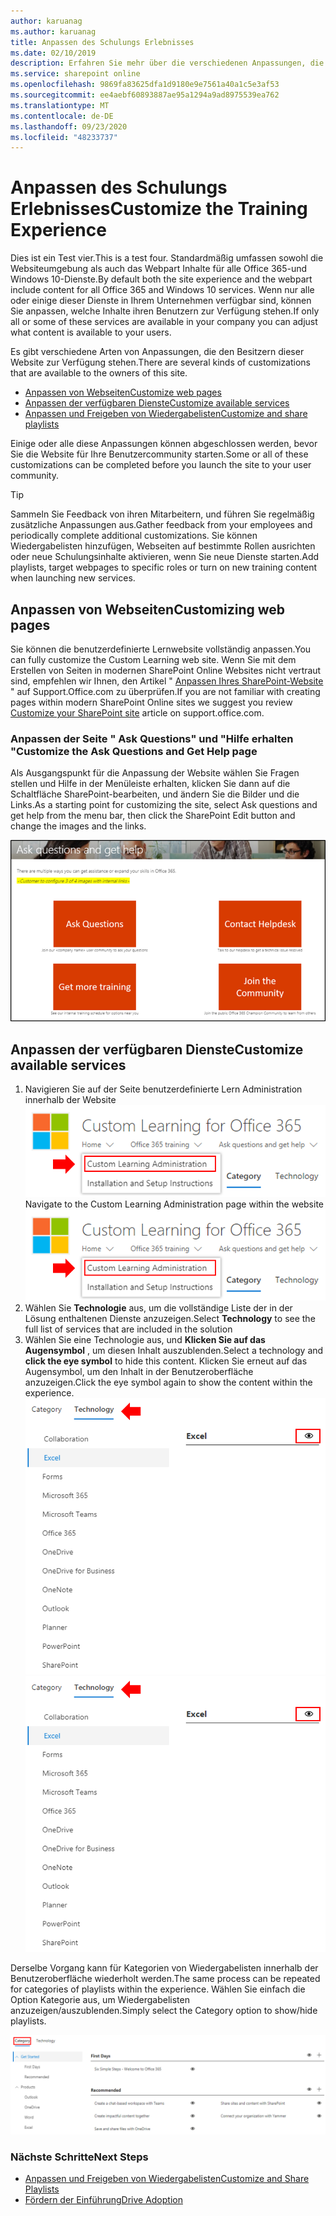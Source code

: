 ```yaml
---
author: karuanag
ms.author: karuanag
title: Anpassen des Schulungs Erlebnisses
ms.date: 02/10/2019
description: Erfahren Sie mehr über die verschiedenen Anpassungen, die mit benutzerdefiniertem lernen für Office 365 verfügbar sind.
ms.service: sharepoint online
ms.openlocfilehash: 9869fa83625dfa1d9180e9e7561a40a1c5e3af53
ms.sourcegitcommit: ee4aebf60893887ae95a1294a9ad8975539ea762
ms.translationtype: MT
ms.contentlocale: de-DE
ms.lasthandoff: 09/23/2020
ms.locfileid: "48233737"
---
```

# <a name="customize-the-training-experience"></a><span data-ttu-id="6f1a3-103">Anpassen des Schulungs Erlebnisses</span><span class="sxs-lookup"><span data-stu-id="6f1a3-103">Customize the Training Experience</span></span>

<span data-ttu-id="6f1a3-104">Dies ist ein Test vier.</span><span class="sxs-lookup"><span data-stu-id="6f1a3-104">This is a test four.</span></span> <span data-ttu-id="6f1a3-105">Standardmäßig umfassen sowohl die Websiteumgebung als auch das Webpart Inhalte für alle Office 365-und Windows 10-Dienste.</span><span class="sxs-lookup"><span data-stu-id="6f1a3-105">By default both the site experience and the webpart include content for all Office 365 and Windows 10 services.</span></span>  <span data-ttu-id="6f1a3-106">Wenn nur alle oder einige dieser Dienste in Ihrem Unternehmen verfügbar sind, können Sie anpassen, welche Inhalte ihren Benutzern zur Verfügung stehen.</span><span class="sxs-lookup"><span data-stu-id="6f1a3-106">If only all or some of these services are available in your company you can adjust what content is available to your users.</span></span>  

<span data-ttu-id="6f1a3-107">Es gibt verschiedene Arten von Anpassungen, die den Besitzern dieser Website zur Verfügung stehen.</span><span class="sxs-lookup"><span data-stu-id="6f1a3-107">There are several kinds of customizations that are available to the owners of this site.</span></span> 

- [<span data-ttu-id="6f1a3-108">Anpassen von Webseiten</span><span class="sxs-lookup"><span data-stu-id="6f1a3-108">Customize web pages</span></span>](#customizing-web-pages)
- [<span data-ttu-id="6f1a3-109">Anpassen der verfügbaren Dienste</span><span class="sxs-lookup"><span data-stu-id="6f1a3-109">Customize available services</span></span>](#customize-available-services)
- [<span data-ttu-id="6f1a3-110">Anpassen und Freigeben von Wiedergabelisten</span><span class="sxs-lookup"><span data-stu-id="6f1a3-110">Customize and share playlists</span></span>](customplaylist.md)

<span data-ttu-id="6f1a3-111">Einige oder alle diese Anpassungen können abgeschlossen werden, bevor Sie die Website für Ihre Benutzercommunity starten.</span><span class="sxs-lookup"><span data-stu-id="6f1a3-111">Some or all of these customizations can be completed before you launch the site to your user community.</span></span>  

> [!TIP]
> <span data-ttu-id="6f1a3-112">Sammeln Sie Feedback von ihren Mitarbeitern, und führen Sie regelmäßig zusätzliche Anpassungen aus.</span><span class="sxs-lookup"><span data-stu-id="6f1a3-112">Gather feedback from your employees and periodically complete additional customizations.</span></span>  <span data-ttu-id="6f1a3-113">Sie können Wiedergabelisten hinzufügen, Webseiten auf bestimmte Rollen ausrichten oder neue Schulungsinhalte aktivieren, wenn Sie neue Dienste starten.</span><span class="sxs-lookup"><span data-stu-id="6f1a3-113">Add playlists, target webpages to specific roles or turn on new training content when launching new services.</span></span> 

## <a name="customizing-web-pages"></a><span data-ttu-id="6f1a3-114">Anpassen von Webseiten</span><span class="sxs-lookup"><span data-stu-id="6f1a3-114">Customizing web pages</span></span>

<span data-ttu-id="6f1a3-115">Sie können die benutzerdefinierte Lernwebsite vollständig anpassen.</span><span class="sxs-lookup"><span data-stu-id="6f1a3-115">You can fully customize the Custom Learning web site.</span></span> <span data-ttu-id="6f1a3-116">Wenn Sie mit dem Erstellen von Seiten in modernen SharePoint Online Websites nicht vertraut sind, empfehlen wir Ihnen, den Artikel " [Anpassen Ihres SharePoint-Website](https://support.office.com/article/customize-your-sharepoint-site-320b43e5-b047-4fda-8381-f61e8ac7f59b) " auf Support.Office.com zu überprüfen.</span><span class="sxs-lookup"><span data-stu-id="6f1a3-116">If you are not familiar with creating pages within modern SharePoint Online sites we suggest you review [Customize your SharePoint site](https://support.office.com/article/customize-your-sharepoint-site-320b43e5-b047-4fda-8381-f61e8ac7f59b) article on support.office.com.</span></span> 

### <a name="customize-the-ask-questions-and-get-help-page"></a><span data-ttu-id="6f1a3-117">Anpassen der Seite " **Ask Questions" und "Hilfe erhalten** "</span><span class="sxs-lookup"><span data-stu-id="6f1a3-117">Customize the **Ask Questions and Get Help** page</span></span>

<span data-ttu-id="6f1a3-118">Als Ausgangspunkt für die Anpassung der Website wählen Sie Fragen stellen und Hilfe in der Menüleiste erhalten, klicken Sie dann auf die Schaltfläche SharePoint-bearbeiten, und ändern Sie die Bilder und die Links.</span><span class="sxs-lookup"><span data-stu-id="6f1a3-118">As a starting point for customizing the site, select Ask questions and get help from the menu bar, then click the SharePoint Edit button and change the images and the links.</span></span> 

![custom_ask.png](media/custom_ask.png)

## <a name="customize-available-services"></a><span data-ttu-id="6f1a3-120">Anpassen der verfügbaren Dienste</span><span class="sxs-lookup"><span data-stu-id="6f1a3-120">Customize available services</span></span>

1.  <span data-ttu-id="6f1a3-121">Navigieren Sie auf der Seite benutzerdefinierte Lern Administration innerhalb der Website ![custom_admin.png](media/custom_admin.png)</span><span class="sxs-lookup"><span data-stu-id="6f1a3-121">Navigate to the Custom Learning Administration page within the website ![custom_admin.png](media/custom_admin.png)</span></span>
1. <span data-ttu-id="6f1a3-122">Wählen Sie **Technologie** aus, um die vollständige Liste der in der Lösung enthaltenen Dienste anzuzeigen.</span><span class="sxs-lookup"><span data-stu-id="6f1a3-122">Select **Technology** to see the full list of services that are included in the solution</span></span>
1. <span data-ttu-id="6f1a3-123">Wählen Sie eine Technologie aus, und **Klicken Sie auf das Augensymbol** , um diesen Inhalt auszublenden.</span><span class="sxs-lookup"><span data-stu-id="6f1a3-123">Select a technology and **click the eye symbol** to hide this content.</span></span>  <span data-ttu-id="6f1a3-124">Klicken Sie erneut auf das Augensymbol, um den Inhalt in der Benutzeroberfläche anzuzeigen.</span><span class="sxs-lookup"><span data-stu-id="6f1a3-124">Click the eye symbol again to show the content within the experience.</span></span> 
<span data-ttu-id="6f1a3-125">![Custom](media/custom_techlist.png)</span><span class="sxs-lookup"><span data-stu-id="6f1a3-125">![custom](media/custom_techlist.png)</span></span>

<span data-ttu-id="6f1a3-126">Derselbe Vorgang kann für Kategorien von Wiedergabelisten innerhalb der Benutzeroberfläche wiederholt werden.</span><span class="sxs-lookup"><span data-stu-id="6f1a3-126">The same process can be repeated for categories of playlists within the experience.</span></span>  <span data-ttu-id="6f1a3-127">Wählen Sie einfach die Option Kategorie aus, um Wiedergabelisten anzuzeigen/auszublenden.</span><span class="sxs-lookup"><span data-stu-id="6f1a3-127">Simply select the Category option to show/hide playlists.</span></span> 

![custom_cat.png](media/custom_cat.png)

### <a name="next-steps"></a><span data-ttu-id="6f1a3-129">Nächste Schritte</span><span class="sxs-lookup"><span data-stu-id="6f1a3-129">Next Steps</span></span>

- [<span data-ttu-id="6f1a3-130">Anpassen und Freigeben von Wiedergabelisten</span><span class="sxs-lookup"><span data-stu-id="6f1a3-130">Customize and Share Playlists</span></span>](customplaylist.md)
- [<span data-ttu-id="6f1a3-131">Fördern der Einführung</span><span class="sxs-lookup"><span data-stu-id="6f1a3-131">Drive Adoption</span></span>](driveadoption.md) 